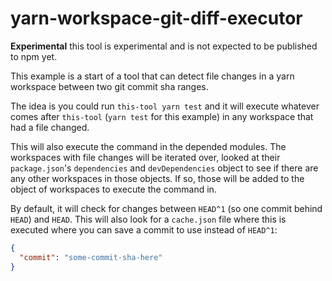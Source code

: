yarn-workspace-git-diff-executor
===

**Experimental** this tool is experimental and is not expected to be published to npm yet.

This example is a start of a tool that can detect file changes in a yarn workspace between two git commit sha ranges.

The idea is you could run `this-tool yarn test` and it will execute whatever comes after `this-tool` (`yarn test` for this example) in any workspace that had a file changed.

This will also execute the command in the depended modules. The workspaces with file changes will be iterated over, looked at their `package.json`'s `dependencies` and `devDependencies` object to see if there are any other workspaces in those objects. If so, those will be added to the object of workspaces to execute the command in.

By default, it will check for changes between `HEAD^1` (so one commit behind `HEAD`) and `HEAD`. This will also look for a `cache.json` file where this is executed where you can save a commit to use instead of `HEAD^1`:

```json
{
  "commit": "some-commit-sha-here"
}
```
